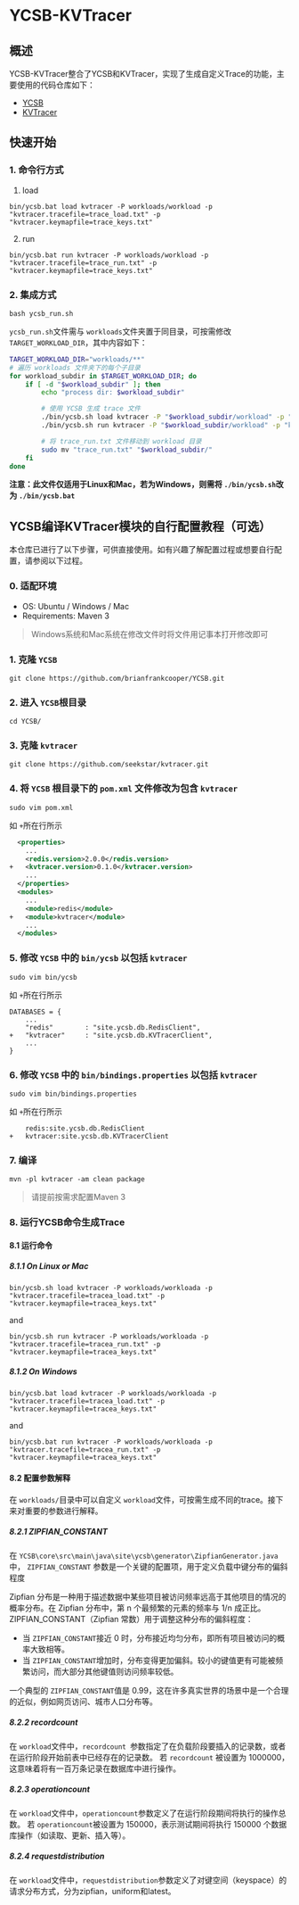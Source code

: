 # YCSB-KVTracer

## 概述

YCSB-KVTracer整合了YCSB和KVTracer，实现了生成自定义Trace的功能，主要使用的代码仓库如下：

- [YCSB](https://github.com/brianfrankcooper/YCSB.git)
- [KVTracer](https://github.com/seekstar/kvtracer.git)

## 快速开始

### 1. 命令行方式

1. load

```shell
bin/ycsb.bat load kvtracer -P workloads/workload -p "kvtracer.tracefile=trace_load.txt" -p "kvtracer.keymapfile=trace_keys.txt"
```

2. run

```shell
bin/ycsb.bat run kvtracer -P workloads/workload -p "kvtracer.tracefile=trace_run.txt" -p "kvtracer.keymapfile=trace_keys.txt"
```

### 2. 集成方式

```shell
bash ycsb_run.sh
```

`ycsb_run.sh`文件需与 `workloads`文件夹置于同目录，可按需修改`TARGET_WORKLOAD_DIR`，其中内容如下：

```bash
TARGET_WORKLOAD_DIR="workloads/**"
# 遍历 workloads 文件夹下的每个子目录
for workload_subdir in $TARGET_WORKLOAD_DIR; do
    if [ -d "$workload_subdir" ]; then
        echo "process dir: $workload_subdir"

        # 使用 YCSB 生成 trace 文件
        ./bin/ycsb.sh load kvtracer -P "$workload_subdir/workload" -p "kvtracer.tracefile=trace_load.txt" -p "kvtracer.keymapfile=trace_keys.txt"
        ./bin/ycsb.sh run kvtracer -P "$workload_subdir/workload" -p "kvtracer.tracefile=trace_run.txt" -p "kvtracer.keymapfile=trace_keys.txt"

        # 将 trace_run.txt 文件移动到 workload 目录
        sudo mv "trace_run.txt" "$workload_subdir/"
    fi
done
```

**注意：此文件仅适用于Linux和Mac，若为Windows，则需将 `./bin/ycsb.sh`改为 `./bin/ycsb.bat`**

## YCSB编译KVTracer模块的自行配置教程（可选）

本仓库已进行了以下步骤，可供直接使用。如有兴趣了解配置过程或想要自行配置，请参阅以下过程。

### 0. 适配环境

- OS: Ubuntu / Windows / Mac
- Requirements: Maven 3

> Windows系统和Mac系统在修改文件时将文件用记事本打开修改即可

### 1. 克隆 `YCSB`

```shell
git clone https://github.com/brianfrankcooper/YCSB.git
```

### 2. 进入 `YCSB`根目录

```shell
cd YCSB/
```

### 3. 克隆 `kvtracer`

```shell
git clone https://github.com/seekstar/kvtracer.git
```

### 4. 将 `YCSB` 根目录下的 `pom.xml` 文件修改为包含 `kvtracer`

```shell
sudo vim pom.xml
```

如 `+`所在行所示

```xml
  <properties>
    ...
    <redis.version>2.0.0</redis.version>
+   <kvtracer.version>0.1.0</kvtracer.version>
    ...
  </properties>
  <modules>
    ...
    <module>redis</module>
+   <module>kvtracer</module>
    ...
  </modules>
```

### 5. 修改 `YCSB` 中的 `bin/ycsb` 以包括 `kvtracer`

```shell
sudo vim bin/ycsb
```

如 `+`所在行所示

```shell
DATABASES = {
    ...
    "redis"        : "site.ycsb.db.RedisClient",
+   "kvtracer"     : "site.ycsb.db.KVTracerClient",
    ...
}
```

### 6. 修改 `YCSB` 中的 `bin/bindings.properties` 以包括 `kvtracer`

```shell
sudo vim bin/bindings.properties
```

如 `+`所在行所示

```shell
    redis:site.ycsb.db.RedisClient
+   kvtracer:site.ycsb.db.KVTracerClient
```

### 7. 编译

```shell
mvn -pl kvtracer -am clean package
```

> 请提前按需求配置Maven 3

### 8. 运行YCSB命令生成Trace

#### 8.1 运行命令

##### 8.1.1 On Linux or Mac

```shell
bin/ycsb.sh load kvtracer -P workloads/workloada -p "kvtracer.tracefile=tracea_load.txt" -p "kvtracer.keymapfile=tracea_keys.txt"
```

and

```shell
bin/ycsb.sh run kvtracer -P workloads/workloada -p "kvtracer.tracefile=tracea_run.txt" -p "kvtracer.keymapfile=tracea_keys.txt"
```

##### 8.1.2 On Windows

```shell
bin/ycsb.bat load kvtracer -P workloads/workloada -p "kvtracer.tracefile=tracea_load.txt" -p "kvtracer.keymapfile=tracea_keys.txt"
```

and

```shell
bin/ycsb.bat run kvtracer -P workloads/workloada -p "kvtracer.tracefile=tracea_run.txt" -p "kvtracer.keymapfile=tracea_keys.txt"
```

#### 8.2 配置参数解释

在 `workloads/`目录中可以自定义 `workload`文件，可按需生成不同的trace。接下来对重要的参数进行解释。

##### 8.2.1 ZIPFIAN_CONSTANT

在 `YCSB\core\src\main\java\site\ycsb\generator\ZipfianGenerator.java`中， `ZIPFIAN_CONSTANT` 参数是一个关键的配置项，用于定义负载中键分布的偏斜程度

Zipfian 分布是一种用于描述数据中某些项目被访问频率远高于其他项目的情况的概率分布。在 Zipfian 分布中，第 n 个最频繁的元素的频率与 1/n 成正比。ZIPFIAN_CONSTANT（Zipfian 常数）用于调整这种分布的偏斜程度：

* 当 `ZIPFIAN_CONSTANT`接近 0 时，分布接近均匀分布，即所有项目被访问的概率大致相等。
* 当 `ZIPFIAN_CONSTANT`增加时，分布变得更加偏斜。较小的键值更有可能被频繁访问，而大部分其他键值则访问频率较低。

一个典型的 `ZIPFIAN_CONSTANT`值是 0.99，这在许多真实世界的场景中是一个合理的近似，例如网页访问、城市人口分布等。

##### 8.2.2 recordcount

在 `workload`文件中，`recordcount `参数指定了在负载阶段要插入的记录数，或者在运行阶段开始前表中已经存在的记录数。 若 `recordcount` 被设置为 1000000，这意味着将有一百万条记录在数据库中进行操作。

##### 8.2.3 operationcount

在 `workload`文件中，`operationcount`参数定义了在运行阶段期间将执行的操作总数。
若 `operationcount`被设置为 150000，表示测试期间将执行 150000 个数据库操作（如读取、更新、插入等）。

##### 8.2.4 requestdistribution

在 `workload`文件中，`requestdistribution`参数定义了对键空间（keyspace）的请求分布方式，分为zipfian，uniform和latest。
